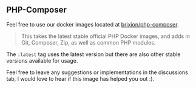 ## PHP-Composer
Feel free to use our docker images located at [brixion/php-composer](https://hub.docker.com/r/brixion/php-composer/tags).

> This takes the latest stable official PHP Docker images, and adds in Git,
> Composer, Zip, as well as common PHP modules.

The `:latest` tag uses the latest version but there are also other stable versions available for usage.

Feel free to leave any suggestions or implementations in the discussions tab, I would love to hear if this image has helped you out :).
